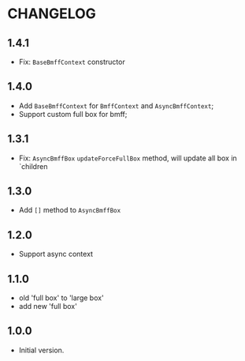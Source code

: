 # CHANGELOG

## 1.4.1

- Fix: `BaseBmffContext` constructor

## 1.4.0

- Add `BaseBmffContext` for `BmffContext` and `AsyncBmffContext`;
- Support custom full box for bmff;

## 1.3.1

- Fix: `AsyncBmffBox` `updateForceFullBox` method, will update all box in `children

## 1.3.0

- Add `[]` method to `AsyncBmffBox`

## 1.2.0

- Support async context

## 1.1.0

- old 'full box' to 'large box'
- add new 'full box'

## 1.0.0

- Initial version.
